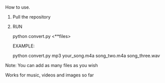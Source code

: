How to use.

1. Pull the repository 
2. RUN
		
	python   convert.py   <format>    <**files>

	EXAMPLE:

	python  convert.py  mp3  your_song.m4a  song_two.m4a  song_three.wav

Note: You can add as many files as you wish

Works for music, videos and images so far
